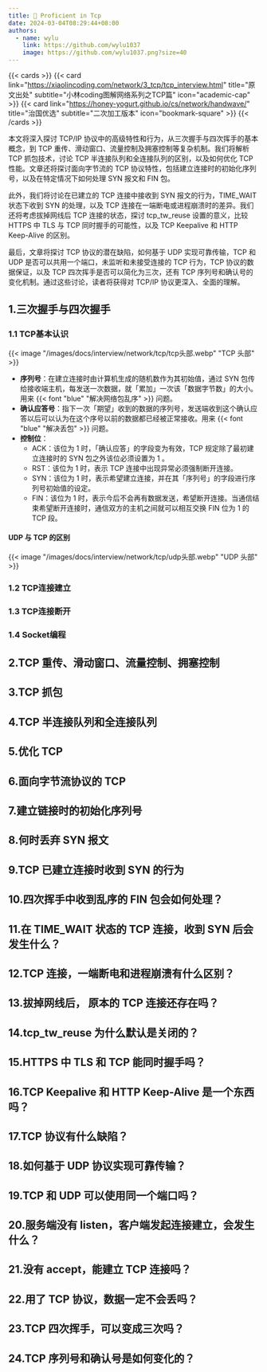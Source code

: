 ```yaml
---
title: 🥳 Proficient in Tcp
date: 2024-03-04T08:29:44+08:00
authors:
  - name: wylu
    link: https://github.com/wylu1037
    image: https://github.com/wylu1037.png?size=40
---
```


{{< cards >}}
{{< card link="https://xiaolincoding.com/network/3_tcp/tcp_interview.html" title="原文出处" subtitle="小林coding图解网络系列之TCP篇" icon="academic-cap" >}}
{{< card link="https://honey-yogurt.github.io/cs/network/handwave/" title="治国优选" subtitle="二次加工版本" icon="bookmark-square" >}}
{{< /cards >}}

本文将深入探讨 TCP/IP 协议中的高级特性和行为，从三次握手与四次挥手的基本概念，到 TCP 重传、滑动窗口、流量控制及拥塞控制等复杂机制。我们将解析 TCP 抓包技术，讨论 TCP 半连接队列和全连接队列的区别，以及如何优化 TCP 性能。文章还将探讨面向字节流的 TCP 协议特性，包括建立连接时的初始化序列号，以及在特定情况下如何处理 SYN 报文和 FIN 包。

此外，我们将讨论在已建立的 TCP 连接中接收到 SYN 报文的行为，TIME_WAIT 状态下收到 SYN 的处理，以及 TCP 连接在一端断电或进程崩溃时的差异。我们还将考虑拔掉网线后 TCP 连接的状态，探讨 tcp_tw_reuse 设置的意义，比较 HTTPS 中 TLS 与 TCP 同时握手的可能性，以及 TCP Keepalive 和 HTTP Keep-Alive 的区别。

最后，文章将探讨 TCP 协议的潜在缺陷，如何基于 UDP 实现可靠传输，TCP 和 UDP 是否可以共用一个端口，未监听和未接受连接的 TCP 行为，TCP 协议的数据保证，以及 TCP 四次挥手是否可以简化为三次，还有 TCP 序列号和确认号的变化机制。通过这些讨论，读者将获得对 TCP/IP 协议更深入、全面的理解。

## 1.三次握手与四次握手

### 1.1 TCP基本认识
{{< image "/images/docs/interview/network/tcp/tcp头部.webp" "TCP 头部" >}}

+ **序列号**：在建立连接时由计算机生成的随机数作为其初始值，通过 SYN 包传给接收端主机，每发送一次数据，就「累加」一次该「数据字节数」的大小。用来 {{< font "blue" "解决网络包乱序" >}} 问题。
+ **确认应答号**：指下一次「期望」收到的数据的序列号，发送端收到这个确认应答以后可以认为在这个序号以前的数据都已经被正常接收。用来 {{< font "blue" "解决丢包" >}} 问题。
+ **控制位**：
  + ACK：该位为 1 时，「确认应答」的字段变为有效，TCP 规定除了最初建立连接时的 SYN 包之外该位必须设置为 1 。
  + RST：该位为 1 时，表示 TCP 连接中出现异常必须强制断开连接。
  + SYN：该位为 1 时，表示希望建立连接，并在其「序列号」的字段进行序列号初始值的设定。
  + FIN：该位为 1 时，表示今后不会再有数据发送，希望断开连接。当通信结束希望断开连接时，通信双方的主机之间就可以相互交换 FIN 位为 1 的 TCP 段。


#### UDP 与 TCP 的区别
{{< image "/images/docs/interview/network/tcp/udp头部.webp" "UDP 头部" >}}

### 1.2 TCP连接建立

### 1.3 TCP连接断开


### 1.4 Socket编程
## 2.TCP 重传、滑动窗口、流量控制、拥塞控制

## 3.TCP 抓包

## 4.TCP 半连接队列和全连接队列

## 5.优化 TCP

## 6.面向字节流协议的 TCP

## 7.建立链接时的初始化序列号

## 8.何时丢弃 SYN 报文

## 9.TCP 已建立连接时收到 SYN 的行为

## 10.四次挥手中收到乱序的 FIN 包会如何处理？

## 11.在 TIME_WAIT 状态的 TCP 连接，收到 SYN 后会发生什么？

## 12.TCP 连接，一端断电和进程崩溃有什么区别？

## 13.拔掉网线后， 原本的 TCP 连接还存在吗？

## 14.tcp_tw_reuse 为什么默认是关闭的？

## 15.HTTPS 中 TLS 和 TCP 能同时握手吗？

## 16.TCP Keepalive 和 HTTP Keep-Alive 是一个东西吗？

## 17.TCP 协议有什么缺陷？

## 18.如何基于 UDP 协议实现可靠传输？

## 19.TCP 和 UDP 可以使用同一个端口吗？

## 20.服务端没有 listen，客户端发起连接建立，会发生什么？

## 21.没有 accept，能建立 TCP 连接吗？

## 22.用了 TCP 协议，数据一定不会丢吗？

## 23.TCP 四次挥手，可以变成三次吗？

## 24.TCP 序列号和确认号是如何变化的？
